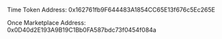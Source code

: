 Time Token Address: 0x162761fb9F644483A1854CC65E13f676c5Ec265E

Once Marketplace Address:  0x0D40d2E193A9B19C1Bb0FA587bdc73f0454f084a